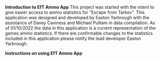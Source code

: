 **Introduction to EfT Ammo App**
This project was started with the intent to give easier access to ammo statistics for "Escape from Tarkov". This application was designed and developed by Easton Yarbrough with the assistance of Davey Caviness and Michael Pulliam in data compilation. As of 01/10/2022 the data in this application is a current representation of the games ammo statistics. If there are confirmable changes to the statistics included in this application please notify the lead developer Easton Yarbrough.

**Instructions on using EfT Ammo App**
